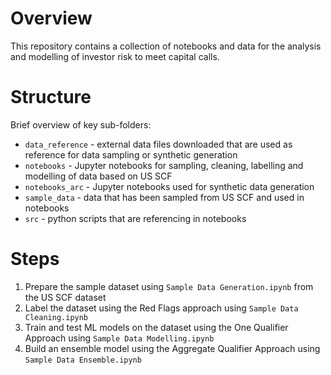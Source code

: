 # Overview

This repository contains a collection of notebooks and data for the analysis and modelling of investor risk to meet capital calls.

# Structure

Brief overview of key sub-folders:
* `data_reference` - external data files downloaded that are used as reference for data sampling or synthetic generation
* `notebooks` - Jupyter notebooks for sampling, cleaning, labelling and modelling of data based on US SCF
* `notebooks_arc` - Jupyter notebooks used for synthetic data generation
* `sample_data` - data that has been sampled from US SCF and used in notebooks
* `src` - python scripts that are referencing in notebooks

# Steps

1. Prepare the sample dataset using `Sample Data Generation.ipynb` from the US SCF dataset
2. Label the dataset using the Red Flags approach using `Sample Data Cleaning.ipynb`
3. Train and test ML models on the dataset using the One Qualifier Approach using `Sample Data Modelling.ipynb`
4. Build an ensemble model using the Aggregate Qualifier Approach using `Sample Data Ensemble.ipynb`


